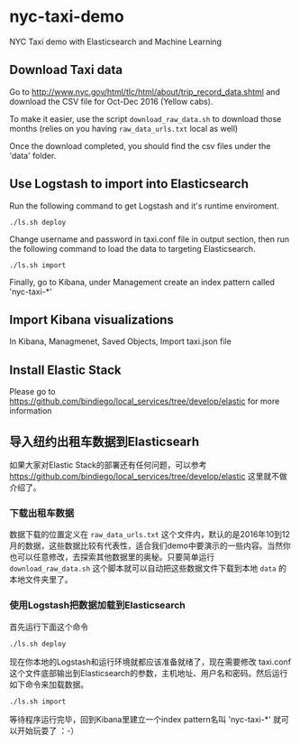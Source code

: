 # nyc-taxi-demo
NYC Taxi demo with Elasticsearch and Machine Learning

## Download Taxi data
Go to http://www.nyc.gov/html/tlc/html/about/trip_record_data.shtml and download the CSV file for Oct-Dec 2016 (Yellow cabs). 

To make it easier, use the script `download_raw_data.sh` to download those months (relies on you having `raw_data_urls.txt` local as well)

Once the download completed, you should find the csv files under the 'data' folder.

## Use Logstash to import into Elasticsearch

Run the following command to get Logstash and it's runtime enviroment.

```
./ls.sh deploy
```

Change username and password in taxi.conf file in output section, then run the following command to load the data to targeting Elasticsearch.

```
./ls.sh import
```

Finally, go to Kibana, under Management create an index pattern called 'nyc-taxi-*'

## Import Kibana visualizations

In Kibana, Managmenet, Saved Objects, Import taxi.json file

## Install Elastic Stack

Please go to  https://github.com/bindiego/local_services/tree/develop/elastic for more information

## 导入纽约出租车数据到Elasticsearh
如果大家对Elastic Stack的部署还有任何问题，可以参考 https://github.com/bindiego/local_services/tree/develop/elastic 这里就不做介绍了。

### 下载出租车数据
数据下载的位置定义在 `raw_data_urls.txt` 这个文件内，默认的是2016年10到12月的数据，这些数据比较有代表性，适合我们demo中要演示的一些内容。当然你也可以任意修改，去探索其他数据里的奥秘。只要简单运行 `download_raw_data.sh` 这个脚本就可以自动把这些数据文件下载到本地 `data` 的本地文件夹里了。

### 使用Logstash把数据加载到Elasticsearch
首先运行下面这个命令

```
./ls.sh deploy
```

现在你本地的Logstash和运行环境就都应该准备就绪了，现在需要修改 taxi.conf 这个文件底部输出到Elasticsearch的参数，主机地址、用户名和密码。然后运行如下命令来加载数据。

```
./ls.sh import
```

等待程序运行完毕，回到Kibana里建立一个index pattern名叫 'nyc-taxi-*' 就可以开始玩耍了 ：-）
